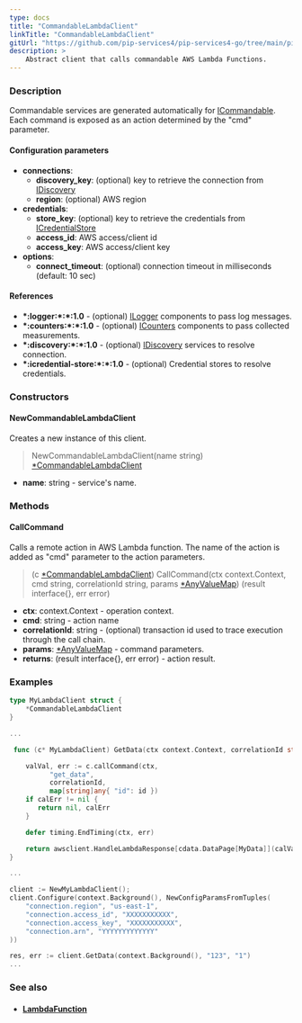 ```yaml
---
type: docs
title: "CommandableLambdaClient"
linkTitle: "CommandableLambdaClient"
gitUrl: "https://github.com/pip-services4/pip-services4-go/tree/main/pip-services4-aws-go"
description: >
    Abstract client that calls commandable AWS Lambda Functions.
---
```


### Description

Commandable services are generated automatically for [ICommandable](../../../rpc/commands/icommandable).
Each command is exposed as an action determined by the "cmd" parameter.


#### Configuration parameters

- **connections**:                   
    - **discovery_key**: (optional) key to retrieve the connection from [IDiscovery](../../../config/connect/idiscovery)
    - **region**: (optional) AWS region
- **credentials**:    
    - **store_key**: (optional) key to retrieve the credentials from [ICredentialStore](../../../config/auth/icredential_store)
    - **access_id**: AWS access/client id
    - **access_key**: AWS access/client key
 - **options**:
    - **connect_timeout**: (optional) connection timeout in milliseconds (default: 10 sec)

#### References
- **\*:logger:\*:\*:1.0** - (optional) [ILogger](../../../config/auth/icredential_store) components to pass log messages.
- **\*:counters:\*:\*:1.0** - (optional) [ICounters](../../../observability/count/icounters) components to pass collected measurements.
- **\*:discovery:\*:\*:1.0** - (optional) [IDiscovery](../../../config/connect/idiscovery) services to resolve connection.
- **\*:icredential-store:\*:\*:1.0** - (optional) Credential stores to resolve credentials.

### Constructors

#### NewCommandableLambdaClient
Creates a new instance of this client.

> NewCommandableLambdaClient(name string) [*CommandableLambdaClient]()

- **name**: string - service's name.

### Methods

#### CallCommand
Calls a remote action in AWS Lambda function.
The name of the action is added as "cmd" parameter
to the action parameters. 

> (c [*CommandableLambdaClient]()) CallCommand(ctx context.Context, cmd string, correlationId string, params [*AnyValueMap](../../../commons/data/any_value_map)) (result interface{}, err error)

- **ctx**: context.Context -  operation context.
- **cmd**: string - action name
- **correlationId**: string - (optional) transaction id used to trace execution through the call chain.
- **params**: [*AnyValueMap](../../../commons/data/any_value_map) - command parameters.
- **returns**: (result interface{}, err error) - action result.


### Examples

```go
type MyLambdaClient struct {
    *CommandableLambdaClient
}

...

 func (c* MyLambdaClient) GetData(ctx context.Context, correlationId string, id string)(result DataPage[MyData], err error) {

    valVal, err := c.callCommand(ctx,
          "get_data",
          correlationId,
          map[string]any{ "id": id })
    if calErr != nil {
       return nil, calErr
    }

    defer timing.EndTiming(ctx, err)

    return awsclient.HandleLambdaResponse[cdata.DataPage[MyData]](calValue)
}

...

client := NewMyLambdaClient();
client.Configure(context.Background(), NewConfigParamsFromTuples(
    "connection.region", "us-east-1",
    "connection.access_id", "XXXXXXXXXXX",
    "connection.access_key", "XXXXXXXXXXX",
    "connection.arn", "YYYYYYYYYYYYY"
))

res, err := client.GetData(context.Background(), "123", "1")
...
```

### See also
- #### [LambdaFunction](../../container/lambda_function)

